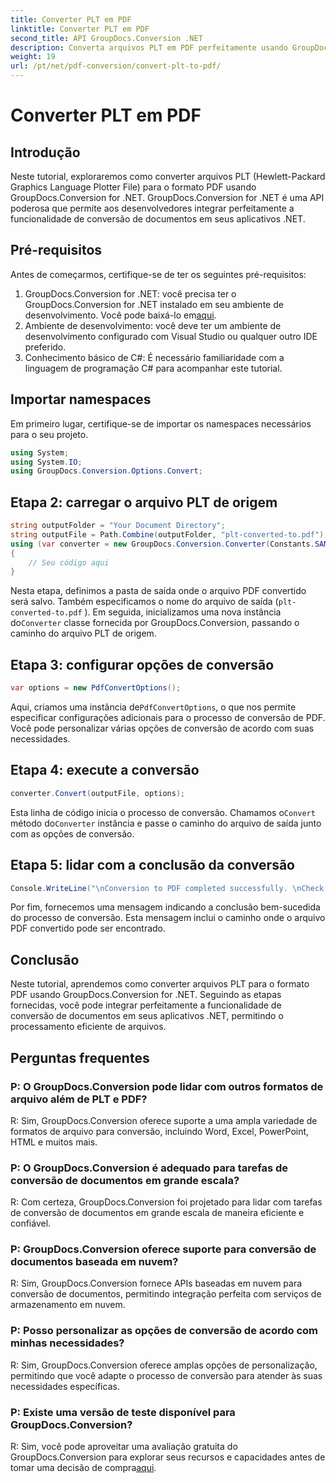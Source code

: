 ```yaml
---
title: Converter PLT em PDF
linktitle: Converter PLT em PDF
second_title: API GroupDocs.Conversion .NET
description: Converta arquivos PLT em PDF perfeitamente usando GroupDocs.Conversion for .NET. Integre facilmente a funcionalidade de conversão de documentos em seus aplicativos .NET.
weight: 19
url: /pt/net/pdf-conversion/convert-plt-to-pdf/
---
```


# Converter PLT em PDF

## Introdução
Neste tutorial, exploraremos como converter arquivos PLT (Hewlett-Packard Graphics Language Plotter File) para o formato PDF usando GroupDocs.Conversion for .NET. GroupDocs.Conversion for .NET é uma API poderosa que permite aos desenvolvedores integrar perfeitamente a funcionalidade de conversão de documentos em seus aplicativos .NET.
## Pré-requisitos
Antes de começarmos, certifique-se de ter os seguintes pré-requisitos:
1.  GroupDocs.Conversion for .NET: você precisa ter o GroupDocs.Conversion for .NET instalado em seu ambiente de desenvolvimento. Você pode baixá-lo em[aqui](https://releases.groupdocs.com/conversion/net/).
2. Ambiente de desenvolvimento: você deve ter um ambiente de desenvolvimento configurado com Visual Studio ou qualquer outro IDE preferido.
3. Conhecimento básico de C#: É necessário familiaridade com a linguagem de programação C# para acompanhar este tutorial.

## Importar namespaces
Em primeiro lugar, certifique-se de importar os namespaces necessários para o seu projeto.

```csharp
using System;
using System.IO;
using GroupDocs.Conversion.Options.Convert;
```

## Etapa 2: carregar o arquivo PLT de origem
```csharp
string outputFolder = "Your Document Directory";
string outputFile = Path.Combine(outputFolder, "plt-converted-to.pdf");
using (var converter = new GroupDocs.Conversion.Converter(Constants.SAMPLE_PLT))
{
    // Seu código aqui
}
```
Nesta etapa, definimos a pasta de saída onde o arquivo PDF convertido será salvo. Também especificamos o nome do arquivo de saída (`plt-converted-to.pdf` ). Em seguida, inicializamos uma nova instância do`Converter` classe fornecida por GroupDocs.Conversion, passando o caminho do arquivo PLT de origem.
## Etapa 3: configurar opções de conversão
```csharp
var options = new PdfConvertOptions();
```
 Aqui, criamos uma instância de`PdfConvertOptions`, o que nos permite especificar configurações adicionais para o processo de conversão de PDF. Você pode personalizar várias opções de conversão de acordo com suas necessidades.
## Etapa 4: execute a conversão
```csharp
converter.Convert(outputFile, options);
```
 Esta linha de código inicia o processo de conversão. Chamamos o`Convert` método do`Converter` instância e passe o caminho do arquivo de saída junto com as opções de conversão.
## Etapa 5: lidar com a conclusão da conversão
```csharp
Console.WriteLine("\nConversion to PDF completed successfully. \nCheck output in {0}", outputFolder);
```
Por fim, fornecemos uma mensagem indicando a conclusão bem-sucedida do processo de conversão. Esta mensagem inclui o caminho onde o arquivo PDF convertido pode ser encontrado.

## Conclusão
Neste tutorial, aprendemos como converter arquivos PLT para o formato PDF usando GroupDocs.Conversion for .NET. Seguindo as etapas fornecidas, você pode integrar perfeitamente a funcionalidade de conversão de documentos em seus aplicativos .NET, permitindo o processamento eficiente de arquivos.
## Perguntas frequentes

### P: O GroupDocs.Conversion pode lidar com outros formatos de arquivo além de PLT e PDF?

R: Sim, GroupDocs.Conversion oferece suporte a uma ampla variedade de formatos de arquivo para conversão, incluindo Word, Excel, PowerPoint, HTML e muitos mais.

### P: O GroupDocs.Conversion é adequado para tarefas de conversão de documentos em grande escala?

R: Com certeza, GroupDocs.Conversion foi projetado para lidar com tarefas de conversão de documentos em grande escala de maneira eficiente e confiável.

### P: GroupDocs.Conversion oferece suporte para conversão de documentos baseada em nuvem?

R: Sim, GroupDocs.Conversion fornece APIs baseadas em nuvem para conversão de documentos, permitindo integração perfeita com serviços de armazenamento em nuvem.

### P: Posso personalizar as opções de conversão de acordo com minhas necessidades?

R: Sim, GroupDocs.Conversion oferece amplas opções de personalização, permitindo que você adapte o processo de conversão para atender às suas necessidades específicas.

### P: Existe uma versão de teste disponível para GroupDocs.Conversion?

 R: Sim, você pode aproveitar uma avaliação gratuita do GroupDocs.Conversion para explorar seus recursos e capacidades antes de tomar uma decisão de compra[aqui](https://releases.groupdocs.com/).